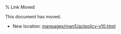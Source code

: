 % Link Moved

This document has moved.

* New location: [manpages/man5/aclpolicy-v10.html](manpages/man5/aclpolicy-v10.html)

